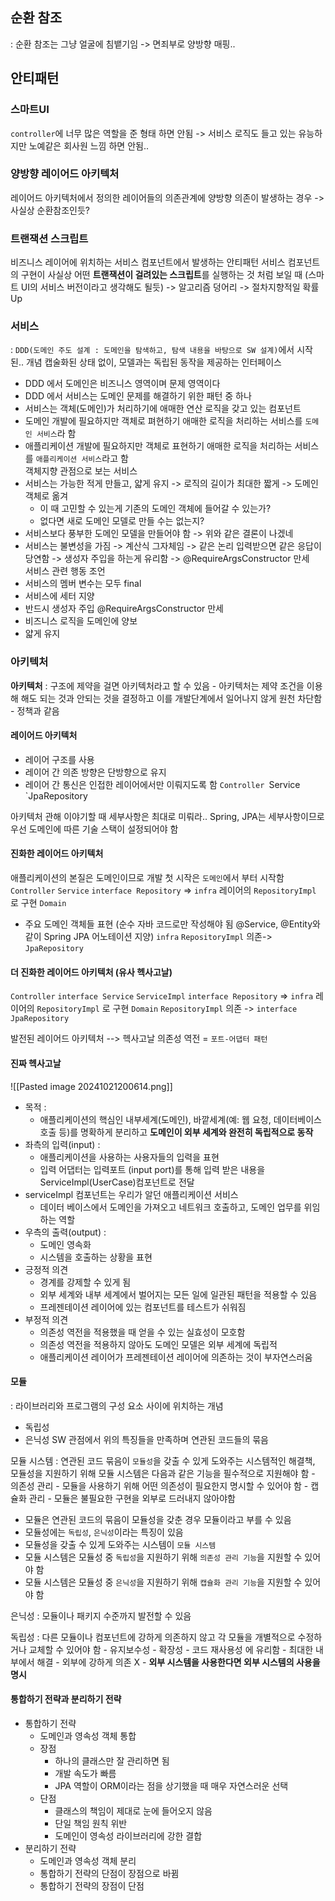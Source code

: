 ## 순환 참조 
: 순환 참조는 그냥 얼굴에 침뱉기임 -> 면죄부로 양방향 매핑.. 

## 안티패턴
### 스마트UI 
`controller`에 너무 많은 역할을 준 형태 하면 안됨  -> 서비스 로직도 들고 있는 유능하지만 노예같은 회사원 느낌 하면 안됨..

### 양방향 레이어드 아키텍처 
레이어드 아키텍처에서 정의한 레이어들의 의존관계에 양방향 의존이 발생하는 경우 -> 사실상 순환참조인듯?

### 트랜잭션 스크립트 
비즈니스 레이어에 위치하는 서비스 컴포넌트에서 발생하는 안티패턴
서비스 컴포넌트의 구현이 사실상 어떤 **트랜잭션이 걸려있는 스크립트**를 실행하는 것 처럼 보일 때 
(스마트 UI의 서비스 버전이라고 생각해도 될듯) -> 알고리즘 덩어리 -> 절차지향적일 확률 Up

### 서비스
: `DDD(도메인 주도 설계 : 도메인을 탐색하고, 탐색 내용을 바탕으로 SW 설계)`에서 시작된.. 개념
캡술화된 상태 없이, 모델과는 독립된 동작을 제공하는 인터페이스
- DDD 에서 도메인은 비즈니스 영역이며 문제 영역이다
- DDD 에서 서비스는 도메인 문제를 해결하기 위한 패턴 중 하나
- 서비스는 객체(도메인)가 처리하기에 애매한 연산 로직을 갖고 있는 컴포넌트
- 도메인 개발에 필요하지만 객체로 펴현하기 애매한 로직을 처리하는 서비스를 `도메인 서비스`라 함
- 애플리케이션 개발에 필요하지만 객체로 표현하기 애매한 로직을 처리하는 서비스를 `애플리케이션 서비스`라고 함<br>
객체지향 관점으로 보는 서비스
- 서비스는 가능한 적게 만들고, 얇게 유지 -> 로직의 길이가 최대한 짧게 -> 도메인 객체로 옮겨 
	- 이 때 고민할 수 있는게 기존의 도메인 객체에 들어갈 수 있는가? 
	- 없다면 새로 도메인 모델로 만들 수는 없는지? 
- 서비스보다 풍부한 도메인 모델을 만들어야 함 -> 위와 같은 결론이 나겠네
- 서비스는 불변성을 가짐 -> 계산식 그자체임 -> 같은 논리 입력받으면 같은 응답이 당연함  -> 생성자 주입을 하는게 유리함 -> @RequireArgsConstructor 만세<br>
서비스 관련 행동 조언
- 서비스의 멤버 변수는 모두 final
- 서비스에 세터 지양
- 반드시 생성자 주입 @RequireArgsConstructor 만세
- 비즈니스 로직을 도메인에 양보
- 얇게 유지 

###  아키텍처
**아키텍처** : 구조에 제약을 걸면 아키텍처라고 할 수 있음
	-  아키텍처는 제약 조건을 이용해 해도 되는 것과 안되는 것을 결정하고 이를 개발단계에서 일어나지 않게 원천 차단함
	- 정책과 같음

#### 레이어드 아키텍처
- 레이어 구조를 사용
- 레이어 간 의존 방향은 단방향으로 유지
- 레이어 간 통신은 인접한 레이어에서만 이뤄지도록 함
`Controller
`Service
`JpaRepository

아키텍처 관해 이야기할 때 세부사항은 최대로 미뤄라.. Spring, JPA는 세부사항이므로 
우선 도메인에 따른 기술 스택이 설정되어야 함 

#### 진화한 레이어드 아키텍처 
애플리케이션의 본질은 도메인이므로 개발 첫 시작은 `도메인`에서 부터 시작함 
`Controller`
`Service` `interface Repository` => `infra` 레이어의 `RepositoryImpl` 로 구현
`Domain` 
- 주요 도메인 객체들 표현 (순수 자바 코드로만 작성해야 됨 @Service, @Entity와 같이 Spring JPA 어노테이션 지양)
`infra`  `RepositoryImpl` 의존->  `JpaRepository`

#### 더 진화한 레이어드 아키텍처 (유사 헥사고날)
`Controller` `interface Service`
`ServiceImpl` `interface Repository` => `infra` 레이어의 `RepositoryImpl` 로 구현
`Domain`
`RepositoryImpl` 의존 -> `interface JpaRepository`

발전된 레이어드 아키텍처 --> 헥사고날 
의존성 역전 = `포트-어댑터 패턴`
#### 진짜 헥사고날
![[Pasted image 20241021200614.png]]

- 목적 : 
	- 애플리케이션의 핵심인 내부세계(도메인), 바깥세계(예: 웹 요청, 데이터베이스 호출 등)를 명확하게 분리하고 **도메인이 외부 세계와 완전히 독립적으로 동작**
- 좌측의 입력(input) : 
	- 애플리케이션을 사용하는 사용자들의 입력을 표현
	- 입력 어댑터는 입력포트 (input port)를 통해 입력 받은 내용을 ServiceImpl(UserCase)컴포넌트로 전달
- serviceImpl 컴포넌트는 우리가 알던 애플리케이션 서비스 
	- 데이터 베이스에서 도메인을 가져오고 네트워크 호출하고, 도메인 업무를 위임하는 역할
- 우측의 출력(output) :
	- 도메인 영속화 
	- 시스템을  호출하는 상황을 표현
- 긍정적 의견
	- 경계를 강제할 수 있게 됨
	- 외부 세계와 내부 세계에서 벌어지는 모든 일에 일관된 패턴을 적용할 수 있음
	- 프레젠테이션 레이어에 있는 컴포넌트를 테스트가 쉬워짐
- 부정적 의견
	- 의존성 역전을 적용했을 때 얻을 수 있는 실효성이 모호함
	- 의존성 역전을 적용하지 않아도 도메인 모델은 외부 세계에 독립적
	- 애플리케이션 레이어가 프레젠테이션 레이어에 의존하는 것이 부자연스러움

#### 모듈
: 라이브러리와 프로그램의 구성 요소 사이에 위치하는 개념
- 독립성
- 은닉성
SW 관점에서 위의 특징들을 만족하며 연관된 코드들의 묶음

 모듈 시스템 
	: 연관된 코드 묶음이 `모듈성`을 갖출 수 있게 도와주는 시스템적인 해결책, 모듈성을 지원하기 위해 모듈 시스템은 다음과 같은 기능을 필수적으로 지원해야 함
	- 의존성 관리
		- 모듈을 사용하기 위해 어떤 의존성이 필요한지 명시할 수 있어야 함
	- 캡슐화 관리
		- 모듈은 불필요한 구현을 외부로 드러내지 않아야함

- 모듈은 연관된 코드의 묶음이 모듈성을 갖춘 경우 모듈이라고 부를 수 있음
- 모듈성에는 `독립성`, `은닉성`이라는 특징이 있음
- 모듈성을 갖출 수 있게 도와주는 시스템이 `모듈 시스템`
- 모듈 시스템은 모듈성 중 `독립성`을 지원하기 위해 `의존성 관리 기능`을 지원할 수 있어야 함
- 모듈 시스템은 모듈성 중 `은닉성`을 지원하기 위해 `캡슐화 관리 기능`을 지원할 수 있어야 함

은닉성
	: 모듈이나 패키지 수준까지 발전할 수 있음

독립성
	: 다른 모듈이나 컴포넌트에 강하게 의존하지 않고 각 모듈을 개별적으로 수정하거나 교체할 수 있어야 함
		- 유지보수성 
		- 확장성
		- 코드 재사용성
		에 유리함 
	- 최대한 내부에서 해결 
	- 외부에 강하게 의존 X
	- **외부 시스템을 사용한다면 외부 시스템의 사용을 명시**

#### 통합하기 전략과 분리하기 전략

- 통합하기 전략
	- 도메인과 영속성 객체 통합
	- 장점 
		- 하나의 클래스만 잘 관리하면 됨
		- 개발 속도가 빠름
		- JPA 역할이 ORM이라는 점을 상기했을 때 매우 자연스러운 선택
	- 단점
		- 클래스의 책임이 제대로 눈에 들어오지 않음
		- 단일 책임 원칙 위반
		- 도메인이 영속성 라이브러리에 강한 결합
- 분리하기 전략
	- 도메인과 영속성 객체 분리
	- 통합하기 전략의 단점이 장점으로 바뀜
	- 통합하기 전략의 장점이 단점 